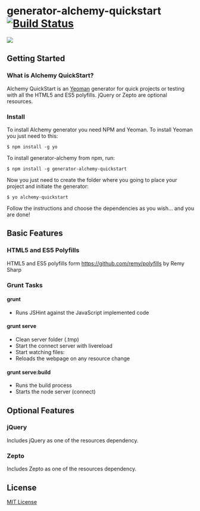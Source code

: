 # generator-alchemy-quickstart [![Build Status](https://secure.travis-ci.org/marcol/generator-alchemy-quickstart.png?branch=master)](https://travis-ci.org/marcol/generator-alchemy-quickstart)

[![](https://github-camo.global.ssl.fastly.net/44bd1fb2ff06f905bfa0c44e9ad5f1729b1880c8/687474703a2f2f79656f6d616e2e696f2f6173736574732f696d672f79656f6d616e2d6d617374686561642e706e67)](http://yeoman.io)


## Getting Started

### What is Alchemy QuickStart?

Alchemy QuickStart is an [Yeoman](http://yeoman.io) generator for quick projects or testing with all the HTML5 and ES5 polyfills. jQuery or Zepto are optional resources.

### Install

To install Alchemy generator you need NPM and Yeoman. To install Yeoman you just need to this:

```
$ npm install -g yo
```

To install generator-alchemy from npm, run:

```
$ npm install -g generator-alchemy-quickstart
```

Now you just need to create the folder where you going to place your project and initiate the generator:

```
$ yo alchemy-quickstart
```

Follow the instructions and choose the dependencies as you wish... and you are done!


## Basic Features

### HTML5 and ES5 Polyfills
HTML5 and ES5 polyfills form https://github.com/remy/polyfills by Remy Sharp

### Grunt Tasks

#### grunt

 * Runs JSHint against the JavaScript implemented code

#### grunt serve

 * Clean server folder (.tmp)
 * Start the connect server with livereload
 * Start watching files:
  * Reloads the webpage on any resource change

#### grunt serve:build

 * Runs the build process
 * Starts the node server (connect)


## Optional Features

### jQuery
Includes jQuery as one of the resources dependency.

### Zepto
Includes Zepto as one of the resources dependency.

## License

[MIT License](http://en.wikipedia.org/wiki/MIT_License)
